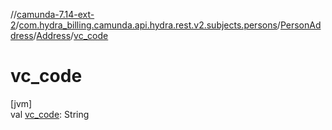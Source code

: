 //[camunda-7.14-ext-2](../../../../index.md)/[com.hydra_billing.camunda.api.hydra.rest.v2.subjects.persons](../../index.md)/[PersonAddress](../index.md)/[Address](index.md)/[vc_code](vc_code.md)

# vc_code

[jvm]\
val [vc_code](vc_code.md): String
